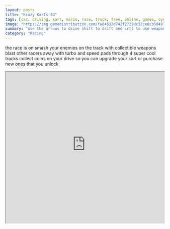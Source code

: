 ```yaml
---
layout: posts
title: "Krazy Karts 3D"
tags: [car, driving, kart, mario, race, truck, free, online, games, oyna, game, free, games, play, play, games]
image: "https://img.gamedistribution.com/fa84632d742f2729dc32ce8cb5d49733.jpg"
summary: "use the arrows to drive shift to drift and crtl to use weapons  free online games oyna game free games play play games"
category: "Racing"
---
```


the race is on smash your enemies on the track with collectible weapons blast other racers away with turbo and speed pads through 4 super cool tracks collect coins on your drive so you can upgrade your kart or purchase new ones that you unlock

<iframe width="100%" height="480px;" src="https://flash.gamedistribution.com?game=fa84632d742f2729dc32ce8cb5d49733"></iframe>